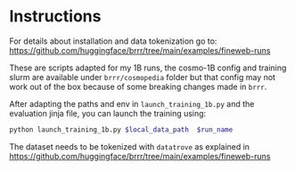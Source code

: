 # Instructions

For details about installation and data tokenization go to: https://github.com/huggingface/brrr/tree/main/examples/fineweb-runs

These are scripts adapted for my 1B runs, the cosmo-1B config and training slurm are available under `brrr/cosmopedia` folder but that config may not work out of the box because of some breaking changes made in `brrr`.

After adapting the paths and env in `launch_training_1b.py`  and the evaluation jinja file, you can launch the training using:

```bash
python launch_training_1b.py $local_data_path  $run_name
```

The dataset needs to be tokenized with `datatrove` as explained in https://github.com/huggingface/brrr/tree/main/examples/fineweb-runs 